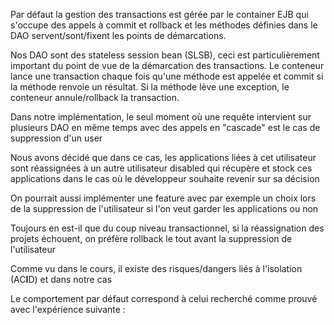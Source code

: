 Par défaut la gestion des transactions est gérée par le container EJB qui s'occupe des appels à commit et rollback et les méthodes définies dans le DAO servent/sont/fixent les points de démarcations.

Nos DAO sont des stateless session bean (SLSB), ceci est particulièrement important du point de vue de la démarcation des transactions. Le conteneur lance une transaction chaque fois qu'une méthode est appelée et commit si la méthode renvoie un résultat. Si la méthode lève une exception, le conteneur annule/rollback la transaction.

Dans notre implémentation, le seul moment où une requête intervient sur plusieurs DAO en même temps avec des appels en "cascade" est le cas de suppression d'un user

Nous avons décidé que dans ce cas, les applications liées à cet utilisateur sont réassignées à un autre utilisateur disabled qui récupère et stock ces applications dans le cas où le développeur souhaite revenir sur sa décision

On pourrait aussi implémenter une feature avec par exemple un choix lors de la suppression de l'utilisateur si l'on veut garder les applications ou non



Toujours en est-il que du coup niveau transactionnel, si la réassignation des projets échouent, on préfère rollback le tout avant la suppression de l'utilisateur



Comme vu dans le cours, il existe des risques/dangers liés à l'isolation (AC**I**D) et dans notre cas



Le comportement par défaut correspond à celui recherché comme prouvé avec l'expérience suivante :

